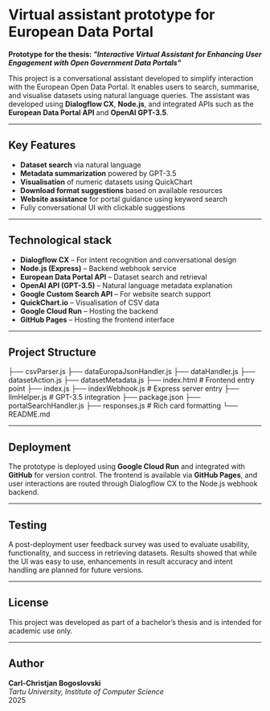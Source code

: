 # Virtual assistant prototype for European Data Portal

**Prototype for the thesis: _"Interactive Virtual Assistant for Enhancing User Engagement with Open Government Data Portals"_**

This project is a conversational assistant developed to simplify interaction with the European Open Data Portal. It enables users to search, summarise, and visualise datasets using natural language queries. The assistant was developed using **Dialogflow CX**, **Node.js**, and integrated APIs such as the **European Data Portal API** and **OpenAI GPT-3.5**.

---

## Key Features

- **Dataset search** via natural language
- **Metadata summarization** powered by GPT-3.5
- **Visualisation** of numeric datasets using QuickChart
- **Download format suggestions** based on available resources
- **Website assistance** for portal guidance using keyword search
- Fully conversational UI with clickable suggestions

---

## Technological stack

- **Dialogflow CX** – For intent recognition and conversational design
- **Node.js (Express)** – Backend webhook service
- **European Data Portal API** – Dataset search and retrieval
- **OpenAI API (GPT-3.5)** – Natural language metadata explanation
- **Google Custom Search API** – For website search support
- **QuickChart.io** – Visualisation of CSV data
- **Google Cloud Run** – Hosting the backend
- **GitHub Pages** – Hosting the frontend interface

---

## Project Structure

├── csvParser.js
├── dataEuropaJsonHandler.js
├── dataHandler.js
├── datasetAction.js
├── datasetMetadata.js
├── index.html # Frontend entry point
├── index.js
├── indexWebhook.js # Express server entry
├── llmHelper.js # GPT-3.5 integration
├── package.json
├── portalSearchHandler.js
├── responses.js # Rich card formatting
└── README.md


---

## Deployment

The prototype is deployed using **Google Cloud Run** and integrated with **GitHub** for version control. The frontend is available via **GitHub Pages**, and user interactions are routed through Dialogflow CX to the Node.js webhook backend.

---

## Testing

A post-deployment user feedback survey was used to evaluate usability, functionality, and success in retrieving datasets. Results showed that while the UI was easy to use, enhancements in result accuracy and intent handling are planned for future versions.

---

## License

This project was developed as part of a bachelor’s thesis and is intended for academic use only.

---

## Author

**Carl-Christjan Bogoslovski**  
_Tartu University, Institute of Computer Science_  
2025

